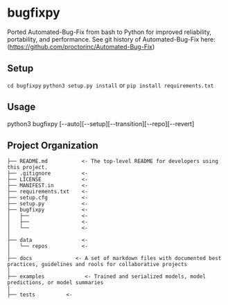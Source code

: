 # bugfixpy

Ported Automated-Bug-Fix from bash to Python for improved reliability, portability, and performance. See git history of Automated-Bug-Fix here: (https://github.com/proctorinc/Automated-Bug-Fix)

Setup
------------
`cd bugfixpy`
`python3 setup.py install`
or
`pip install requirements.txt`

Usage
------------
python3 bugfixpy [--auto][--setup][--transition][--repo][--revert]

Project Organization
------------

    ├── README.md           <- The top-level README for developers using this project.
    ├── .gitignore          <- 
    ├── LICENSE             <- 
    ├── MANIFEST.in         <- 
    ├── requirements.txt    <- 
    ├── setup.cfg           <- 
    ├── setup.py            <- 
    ├── bugfixpy            <- 
    │   ├──                 <-
    │   ├──                 <- 
    │   └──                 <- 
    │
    ├── data                <- 
    │   └── repos           <- 
    │
    ├── docs              <- A set of markdown files with documented best practices, guidelines and rools for collaborative projects
    │
    ├── examples             <- Trained and serialized models, model predictions, or model summaries
    │
    ├── tests          <- 

